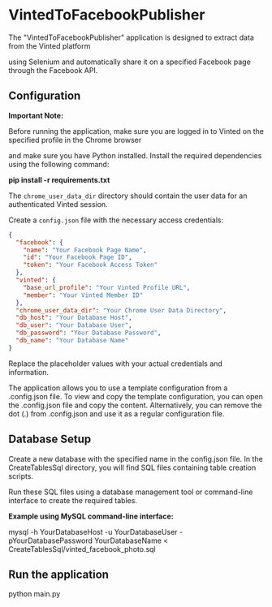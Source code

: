 # VintedToFacebookPublisher

The "VintedToFacebookPublisher" application is designed to extract data from the Vinted platform 

using Selenium and automatically share it on a specified Facebook page through the Facebook API.

## Configuration

**Important Note:** 

Before running the application, make sure you are logged in to Vinted on the specified profile in the Chrome browser

and make sure you have Python installed. Install the required dependencies using the following command:

**pip install -r requirements.txt**


The `chrome_user_data_dir` directory should contain the user data for an authenticated Vinted session.

Create a `config.json` file with the necessary access credentials:

```json
{
  "facebook": {
    "name": "Your Facebook Page Name",
    "id": "Your Facebook Page ID",
    "token": "Your Facebook Access Token"
  },
  "vinted": {
    "base_url_profile": "Your Vinted Profile URL",
    "member": "Your Vinted Member ID"
  },
  "chrome_user_data_dir": "Your Chrome User Data Directory",
  "db_host": "Your Database Host",
  "db_user": "Your Database User",
  "db_password": "Your Database Password",
  "db_name": "Your Database Name"
}
```
Replace the placeholder values with your actual credentials and information.

The application allows you to use a template configuration from a .config.json file. To view and copy the template configuration, you can open the .config.json file and copy the content.
Alternatively, you can remove the dot (.) from .config.json and use it as a regular configuration file.


## Database Setup
Create a new database with the specified name in the config.json file.
In the CreateTablesSql directory, you will find SQL files containing table creation scripts.


Run these SQL files using a database management tool or command-line interface to create the required tables.

**Example using MySQL command-line interface:**


mysql -h YourDatabaseHost -u YourDatabaseUser -pYourDatabasePassword YourDatabaseName < CreateTablesSql/vinted_facebook_photo.sql


## Run the application

python main.py

